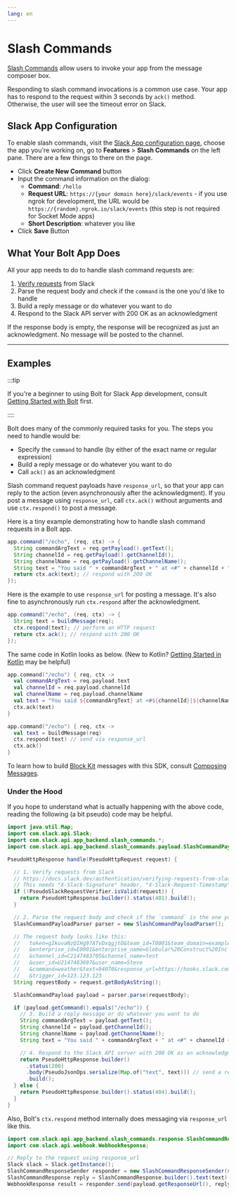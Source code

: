 ```yaml
---
lang: en
---
```


# Slash Commands

[Slash Commands](https://docs.slack.dev/interactivity/implementing-slash-commands) allow users to invoke your app from the message composer box.

Responding to slash command invocations is a common use case. Your app has to respond to the request within 3 seconds by `ack()` method. Otherwise, the user will see the timeout error on Slack.

## Slack App Configuration

To enable slash commands, visit the [Slack App configuration page](http://api.slack.com/apps), choose the app you're working on, go to **Features** > **Slash Commands** on the left pane. There are a few things to there on the page.

* Click **Create New Command** button
* Input the command information on the dialog:
  * **Command**: `/hello`
  * **Request URL**: `https://{your domain here}/slack/events` - if you use ngrok for development, the URL would be `https://{random}.ngrok.io/slack/events` (this step is not required for Socket Mode apps)
  * **Short Description**: whatever you like
* Click **Save** Button

## What Your Bolt App Does

All your app needs to do to handle slash command requests are:

1. [Verify requests](https://docs.slack.dev/authentication/verifying-requests-from-slack) from Slack
1. Parse the request body and check if the `command` is the one you'd like to handle
1. Build a reply message or do whatever you want to do
1. Respond to the Slack API server with 200 OK as an acknowledgment

If the response body is empty, the response will be recognized as just an acknowledgment. No message will be posted to the channel.

---
## Examples

:::tip

If you're a beginner to using Bolt for Slack App development, consult [Getting Started with Bolt](/guides/getting-started-with-bolt) first.

::::

Bolt does many of the commonly required tasks for you. The steps you need to handle would be:

* Specify the `command` to handle (by either of the exact name or regular expression)
* Build a reply message or do whatever you want to do
* Call `ack()` as an acknowledgment

Slash command request payloads have `response_url`, so that your app can reply to the action (even asynchronously after the acknowledgment). If you post a message using `response_url`, call `ctx.ack()` without arguments and use `ctx.respond()` to post a message.

Here is a tiny example demonstrating how to handle slash command requests in a Bolt app.

```java
app.command("/echo", (req, ctx) -> {
  String commandArgText = req.getPayload().getText();
  String channelId = req.getPayload().getChannelId();
  String channelName = req.getPayload().getChannelName();
  String text = "You said " + commandArgText + " at <#" + channelId + "|" + channelName + ">";
  return ctx.ack(text); // respond with 200 OK
});
```

Here is the example to use `response_url` for posting a message. It's also fine to asynchronously run `ctx.respond` after the acknowledgment.

```java
app.command("/echo", (req, ctx) -> {
  String text = buildMessage(req);
  ctx.respond(text); // perform an HTTP request
  return ctx.ack(); // respond with 200 OK
});
```

The same code in Kotlin looks as below. (New to Kotlin? [Getting Started in Kotlin](/guides/getting-started-with-bolt#getting-started-in-kotlin) may be helpful)

```kotlin
app.command("/echo") { req, ctx ->
  val commandArgText = req.payload.text
  val channelId = req.payload.channelId
  val channelName = req.payload.channelName
  val text = "You said ${commandArgText} at <#${channelId}|${channelName}>"
  ctx.ack(text)
}

app.command("/echo") { req, ctx ->
  val text = buildMessage(req)
  ctx.respond(text) // send via response_url
  ctx.ack()
}
```

To learn how to build [Block Kit](https://docs.slack.dev/block-kit/) messages with this SDK, consult [Composing Messages](/guides/composing-messages).

### Under the Hood

If you hope to understand what is actually happening with the above code, reading the following (a bit pseudo) code may be helpful.

```java
import java.util.Map;
import com.slack.api.Slack;
import com.slack.api.app_backend.slash_commands.*;
import com.slack.api.app_backend.slash_commands.payload.SlashCommandPayload;

PseudoHttpResponse handle(PseudoHttpRequest request) {

  // 1. Verify requests from Slack
  // https://docs.slack.dev/authentication/verifying-requests-from-slack
  // This needs "X-Slack-Signature" header, "X-Slack-Request-Timestamp" header, and raw request body
  if (!PseudoSlackRequestVerifier.isValid(request)) {
    return PseudoHttpResponse.builder().status(401).build();
  }

  // 2. Parse the request body and check if the `command` is the one you'd like to handle
  SlashCommandPayloadParser parser = new SlashCommandPayloadParser();

  // The request body looks like this:
  //   token=gIkuvaNzQIHg97ATvDxqgjtO&team_id=T0001&team_domain=example
  //   &enterprise_id=E0001&enterprise_name=Globular%20Construct%20Inc
  //   &channel_id=C2147483705&channel_name=test
  //   &user_id=U2147483697&user_name=Steve
  //   &command=weather&text=94070&response_url=https://hooks.slack.com/commands/1234/5678
  //   &trigger_id=123.123.123
  String requestBody = request.getBodyAsString();

  SlashCommandPayload payload = parser.parse(requestBody);

  if (payload.getCommand().equals("/echo")) {
    // 3. Build a reply message or do whatever you want to do
    String commandArgText = payload.getText();
    String channelId = payload.getChannelId();
    String channelName = payload.getChannelName();
    String text = "You said " + commandArgText + " at <#" + channelId + "|" + channelName + ">";

    // 4. Respond to the Slack API server with 200 OK as an acknowledgment
    return PseudoHttpResponse.builder()
      .status(200)
      .body(PseudoJsonOps.serialize(Map.of("text", text))) // send a reply in the response
      .build();
  } else {
    return PseudoHttpResponse.builder().status(404).build();
  }
}
```

Also, Bolt's `ctx.respond` method internally does messaging via `response_url` like this.

```java
import com.slack.api.app_backend.slash_commands.response.SlashCommandResponse;
import com.slack.api.webhook.WebhookResponse;

// Reply to the request using response_url
Slack slack = Slack.getInstance();
SlashCommandResponseSender responder = new SlashCommandResponseSender(slack);
SlashCommandResponse reply = SlashCommandResponse.builder().text(text).build();
WebhookResponse result = responder.send(payload.getResponseUrl(), reply);
```
